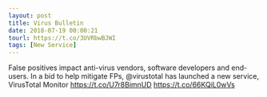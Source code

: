 ```yaml
---
layout: post
title: Virus Bulletin
date: 2018-07-19 00:00:21
tourl: https://t.co/3UVRbwBJWI
tags: [New Service]
---
```

False positives impact anti-virus vendors, software developers and end-users. In a bid to help mitigate FPs, @virustotal has launched a new service, VirusTotal Monitor https://t.co/U7r8BimnUD https://t.co/66KQiL0wVs